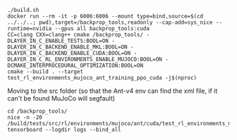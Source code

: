 ```
./build.sh
docker run --rm -it -p 6006:6006 --mount type=bind,source=$(cd ../../..; pwd),target=/backprop_tools,readonly --cap-add=sys_nice --runtime=nvidia --gpus all backprop_tools:cuda
CC=clang CXX=clang++ cmake /backprop_tools/ -DLAYER_IN_C_ENABLE_TESTS:BOOL=ON -DLAYER_IN_C_BACKEND_ENABLE_MKL:BOOL=ON -DLAYER_IN_C_BACKEND_ENABLE_CUDA:BOOL=ON -DLAYER_IN_C_RL_ENVIRONMENTS_ENABLE_MUJOCO:BOOL=ON -DCMAKE_INTERPROCEDURAL_OPTIMIZATION:BOOL=ON
cmake --build . --target test_rl_environments_mujoco_ant_training_ppo_cuda -j$(nproc)
```
Moving to the src folder (so that the Ant-v4 env can find the xml file, if it can't be found MuJoCo will segfault)
```
cd /backprop_tools/
nice -n -20 /build/tests/src/rl/environments/mujoco/ant/cuda/test_rl_environments_mujoco_ant_training_ppo_cuda
tensorboard --logdir logs --bind_all
```
